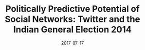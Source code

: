 ---
title: "Politically Predictive Potential of Social Networks: Twitter and the Indian General Election 2014"
collection: research
excerpt: 'Abstract: _The Indian General Election 2014 witnessed the casting of 540 million votes, making it the largest democratic exercise in human history\. The center-right Bharatiya Janata Party (BJP) single-handedly won a majority of seats in the lower house of the parliament, a feat emulated after 30 years in India\`s vibrant multiparty democracy where coalition governments have long been the norm\. A new prime minister, Narendra Modi, swept into office with 31\% of the vote riding on an extensive social media campaign \- a significant first in Indian polity\. Some commentators have even gone as far as calling it a Twitter election\. We investigate these claims by analyzing the Twitter network in India in the months leading up to and including the election\. We study the use of social media by different political actors using an augmented contagion model of information dissemination\. We look closely at both the direct role of the actors as well as their catalyzing role and influence in the network\. Sentiment analysis based clustering is used to gauge the public opinion\. Drawing on these sources, we compare the efficacy of the social media strategies of important political actors\. We find that the BJP and its coalition partners pursued a more rigorous and effective social media strategy than those of other political actors\. Furthermore, they were able to not only establish but also maintain a robust network of supporters that eventually translated into a significant electoral victory\._  

[\[Paper\]](https://doi.org/10.1145/3092090.3092137) \[Code on request\]
'
date: 2017-07-17
venue: 'Proc\. of the 4th Multidisciplinary International Social Networks Conference'
paperurl: ''
citation: 'Anunay Kulshrestha, Arpan Shah, and Devin Lu\. 2017\. Politically Predictive Potential of Social Networks: Twitter and the Indian General Election 2014\. In Proceedings of the 4th Multidisciplinary International Social Networks Conference (MISNC \`17)\. ACM, New York, NY, USA, Article 1, 10 pages\. DOI: https://doi.org/10.1145/3092090.3092137'
---